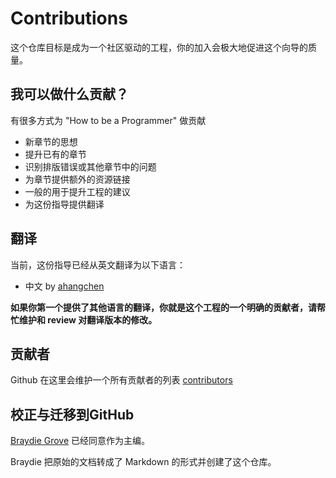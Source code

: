 # Contributions
[//]: # (Version:1.0.0)
这个仓库目标是成为一个社区驱动的工程，你的加入会极大地促进这个向导的质量。

## 我可以做什么贡献？

有很多方式为 "How to be a Programmer" 做贡献

- 新章节的思想
- 提升已有的章节
- 识别排版错误或其他章节中的问题
- 为章节提供额外的资源链接
- 一般的用于提升工程的建议
- 为这份指导提供翻译

## 翻译

当前，这份指导已经从英文翻译为以下语言：

- 中文 by [ahangchen](https://github.com/ahangchen)

 **如果你第一个提供了其他语言的翻译，你就是这个工程的一个明确的贡献者，请帮忙维护和 review 对翻译版本的修改。**


## 贡献者

Github 在这里会维护一个所有贡献者的列表 [contributors](https://github.com/braydie/HowToBeAProgrammer/graphs/contributors)

## 校正与迁移到GitHub

[Braydie Grove](https://www.github.com/braydie) 已经同意作为主编。

Braydie 把原始的文档转成了 Markdown 的形式并创建了这个仓库。
